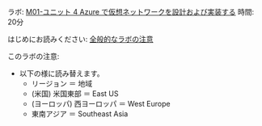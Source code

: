 ラボ: [M01-ユニット 4 Azure で仮想ネットワークを設計および実装する](https://github.com/MicrosoftLearning/AZ-700-Designing-and-Implementing-Microsoft-Azure-Networking-Solutions.ja-jp/blob/main/Instructions/Exercises/M01-Unit%204%20Design%20and%20implement%20a%20Virtual%20Network%20in%20Azure.md)
時間: 20分

はじめにお読みください: [全般的なラボの注意](lab.md)

このラボの注意:
- 以下の様に読み替えます。
  - リージョン ＝ 地域
  - (米国) 米国東部 ＝ East US
  - (ヨーロッパ) 西ヨーロッパ ＝ West Europe
  - 東南アジア ＝ Southeast Asia
